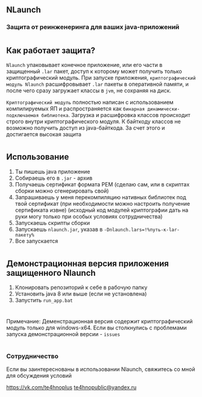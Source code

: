 ## NLaunch
### Защита от реинженеринга для ваших java-приложений
#
## Как работает защита?
`Nlaunch` упаковывает конечное приложение, или его части в защищенный
`.lar` пакет, доступ к которому может получить только криптографический модуль. При запуске приложения, `криптографический модуль Nlaunch` расшифровывает `.lar` пакеты в оперативной памяти, и после чего сразу загружает классы в `jvm`, не сохраняя на диск.

`Криптографический модуль` полностью написан с использованием компилируемых ЯП и распространяется как `бинарная динамически-подключаемая библиотека`. Загрузка и расшифровка классов происходит строго внутри
криптографического модуля. К байткоду классов не возможно получить доступ из java-байткода. За счет этого и достигается высокая защита
#

## Использование
1) Ты пишешь java приложение​
2) Собираешь его в `.jar` - архив​
3) Получаешь сертификат формата PEM (сделаю сам, или в скриптах сборки можно сгенерировать свой)​
4) Запрашиваешь у меня перекомпиляцию нативных библиотек под твой сертификат​
(при необходимости можно настроить получение сертификата извне)​
(исходный код модулей криптографии дать на руки могу только при особых условиях сотрудничества)​
5) Запускаешь скрипты сборки​
6) Запускаешь `nlaunch.jar`, указав в `-Dnlaunch.lars=!%путь-к-lar-пакету%​`
7) Все запускается​
#

## Демонстрационная версия приложения защищенного Nlaunch
1) Клонировать репозиторий к себе в рабочую папку
2) Установить java 8 или выше (если не установлена)
3) Запустить `run_app.bat`
#
Примечание: Деменстрационная версия содержит криптографический модуль
только для windows-x64. Если вы столкнулись с проблемами запуска демонстрационной версии - `issues`
#
### Сотрудничество
Если вы заинтереснованы в использовании Nlaunch, свяжитесь со мной для обсуждения условий

https://vk.com/te4hnoplus
te4hnopublic@yandex.ru